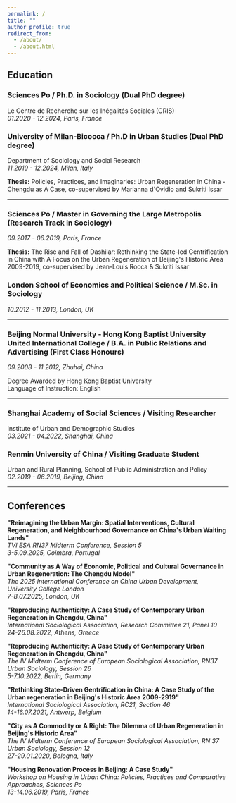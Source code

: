 ```yaml
---
permalink: /
title: ""
author_profile: true
redirect_from: 
  - /about/
  - /about.html
---
```



## Education

### Sciences Po / Ph.D. in Sociology (Dual PhD degree)
Le Centre de Recherche sur les Inégalités Sociales (CRIS)  
*01.2020 - 12.2024, Paris, France*

### University of Milan-Bicocca / Ph.D in Urban Studies (Dual PhD degree)
Department of Sociology and Social Research  
*11.2019 - 12.2024, Milan, Italy*

**Thesis:** Policies, Practices, and Imaginaries: Urban Regeneration in China - Chengdu as A Case, co-supervised by Marianna d'Ovidio and Sukriti Issar

---

### Sciences Po / Master in Governing the Large Metropolis (Research Track in Sociology)
*09.2017 - 06.2019, Paris, France*

**Thesis:** The Rise and Fall of Dashilar: Rethinking the State-led Gentrification in China with A Focus on the Urban Regeneration of Beijing's Historic Area 2009-2019, co-supervised by Jean-Louis Rocca & Sukriti Issar

### London School of Economics and Political Science / M.Sc. in Sociology
*10.2012 - 11.2013, London, UK*

---

### Beijing Normal University - Hong Kong Baptist University United International College / B.A. in Public Relations and Advertising (First Class Honours)
*09.2008 - 11.2012, Zhuhai, China*

Degree Awarded by Hong Kong Baptist University  
Language of Instruction: English

---

### Shanghai Academy of Social Sciences / Visiting Researcher
Institute of Urban and Demographic Studies  
*03.2021 - 04.2022, Shanghai, China*

### Renmin University of China / Visiting Graduate Student
Urban and Rural Planning, School of Public Administration and Policy  
*02.2019 - 06.2019, Beijing, China*

---

## Conferences

**"Reimagining the Urban Margin: Spatial Interventions, Cultural Regeneration, and Neighbourhood Governance on China's Urban Waiting Lands"**  
*TVI ESA RN37 Midterm Conference, Session 5*  
*3-5.09.2025, Coimbra, Portugal*

**"Community as A Way of Economic, Political and Cultural Governance in Urban Regeneration: The Chengdu Model"**  
*The 2025 International Conference on China Urban Development, University College London*  
*7-8.07.2025, London, UK*

**"Reproducing Authenticity: A Case Study of Contemporary Urban Regeneration in Chengdu, China"**  
*International Sociological Association, Research Committee 21, Panel 10*  
*24-26.08.2022, Athens, Greece*

**"Reproducing Authenticity: A Case Study of Contemporary Urban Regeneration in Chengdu, China"**  
*The IV Midterm Conference of European Sociological Association, RN37 Urban Sociology, Session 26*  
*5-7.10.2022, Berlin, Germany*

**"Rethinking State-Driven Gentrification in China: A Case Study of the Urban regeneration in Beijing's Historic Area 2009-2919"**  
*International Sociological Association, RC21, Section 46*  
*14-16.07.2021, Antwerp, Belgium*

**"City as A Commodity or A Right: The Dilemma of Urban Regeneration in Beijing's Historic Area"**  
*The IV Midterm Conference of European Sociological Association, RN 37 Urban Sociology, Session 12*  
*27-29.01.2020, Bologna, Italy*

**"Housing Renovation Process in Beijing: A Case Study"**  
*Workshop on Housing in Urban China: Policies, Practices and Comparative Approaches, Sciences Po*  
*13-14.06.2019, Paris, France* 
